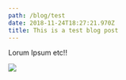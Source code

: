 ```yaml
---
path: /blog/test
date: 2018-11-24T18:27:21.970Z
title: This is a test blog post
---
```

Lorum Ipsum etc!!

![](/assets/screenshot-2018-11-23-at-09.21.52.png)
